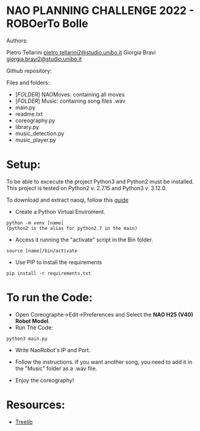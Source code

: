 # NAO PLANNING CHALLENGE 2022 - ROBOerTo Bolle

Authors:

Pietro Tellarini 	pietro.tellarini2@studio.unibo.it
Giorgia Bravi 	giorgia.bravi2@studio.unibo.it

Github repository:

Files and folders:

- [_FOLDER_] NAOMoves: containing all moves 
- [_FOLDER_] Music: containing song files .wav 
- main.py
- readme.txt
- coreography.py
- library.py
- music_detection.py
- music_player.py


# Setup:

To be able to excecute the project Python3 and Python2 must be installed. This project is tested on Python2 v. 2.7.15 and Python3 v. 3.12.0.

To download and extract naoqi, follow this [guide](http://doc.aldebaran.com/2-5/dev/community_software.html#retrieving-software)


- Create a Python Virtual Enviroment.
```
python -m venv [name]
(python2 is the alias for python2.7 in the main)
```
- Access it running the "activate" script in the Bin folder.
```
source [name]/bin/activate
```
- Use PIP to install the requirements
```
pip install -r requirements.txt
```
# To run the Code:
- Open Coreographe->Edit->Preferences and Select the **NAO H25 (V40) Robot Model**.
- Run The Code:
```
python3 main.py
```
- Write NaoRobot's IP and Port.

- Follow the instructions. If you want another song, you need to add it in the "Music" folder as a .wav file.

- Enjoy the coreography!

# Resources:

- [Treelib](https://treelib.readthedocs.io/en/latest/)

